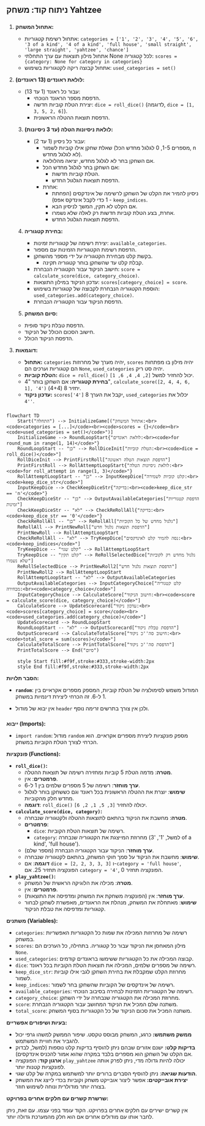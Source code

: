 ## ניתוח קוד: משחק Yahtzee

### <algorithm>
1. **אתחול המשחק:**
   -   אתחול רשימת קטגוריות: `categories = ['1', '2', '3', '4', '5', '6', '3 of a kind', '4 of a kind', 'full house', 'small straight', 'large straight', 'yahtzee', 'chance']`
   -   אתחול מילון תוצאות עם ערך התחלתי None לכל קטגוריה: `scores = {category: None for category in categories}`
   -   אתחול קבוצה ריקה לקטגוריות בשימוש: `used_categories = set()`

2. **לולאת ראונדים (13 ראונדים):**
   -  עבור כל ראונד (1 עד 13):
      - הדפסת מספר הראונד הנוכחי.
      - יצירת הטלת קוביות חדשה: `dice = roll_dice()` (לדוגמה, `dice = [1, 3, 5, 2, 6]`).
      - הדפסת תוצאת ההטלה הראשונית.
   
   3. **לולאת ניסיונות הטלה (עד 3 ניסיונות):**
      - עבור כל ניסיון (1 עד 2):
         -  שאלת שחקן אילו קוביות לשמור (מספרים 1-5, 0 לגלגל מחדש הכל, n לא לגלגל מחדש).
         - אם השחקן בחר לא לגלגל מחדש, יציאה מהלולאה.
         - אם השחקן בחר לגלגל מחדש הכל:
            - הטלת קוביות חדשות.
            - הדפסת תוצאות הגלגול החדש.
         - אחרת:
            - ניסיון להמיר את הקלט של השחקן לרשימה של אינדקסים (הפחתת 1 כדי לקבל אינדקס אפס) - `keep_indices`.
            - אם הקלט לא תקין, המשך לניסיון הבא.
            - אחרת, בצע הטלת קוביות חדשות רק לאלה שלא נשמרו.
            - הדפסת תוצאות הגלגול החדש.
   
   4. **בחירת קטגוריה:**
      - יצירת רשימה של קטגוריות זמינות: `available_categories`.
      - הדפסת רשימת הקטגוריות הזמינות עם מספור.
      - בקשת קלט מבחירת הקטגוריה על ידי מספר מהשחקן.
         - קבלת קלט עד שהשחקן בוחר קטגוריה תקינה.
      - חישוב הניקוד עבור הקטגוריה הנבחרת: `score = calculate_score(dice, category_choice)`.
      - עדכון הניקוד במילון התוצאות: `scores[category_choice] = score`.
      - הוספת הקטגוריה הנבחרת לקבוצה של קטגוריות בשימוש: `used_categories.add(category_choice)`.
      - הדפסת הניקוד עבור הקטגוריה הנבחרת.
   
   5.  **סיום המשחק:**
      - הדפסת טבלת ניקוד סופית.
      - חישוב הסכום הכולל של הניקוד.
      - הדפסת הניקוד הכולל.

6. **דוגמאות:**
   -   **אתחול:**  `categories`  יהיה מערך של מחרוזות,  `scores`  יהיה מילון בו מפתחות הם קטגוריות וערכים הם `None`,  `used_categories`  יהיה סט ריק.
   -   **הטלת קוביות:**  `dice = roll_dice()`  יכול להחזיר למשל  `[2, 4, 4, 6, 1]`.
   -  **בחירת קטגוריה:** אם השחקן בוחר "4", `calculate_score([2, 4, 4, 6, 1], '4')` יחזיר 8 (4+4).
   -  **עדכון ניקוד:**  `scores['4']` יקבל את הערך 8, `used_categories`  יכלול את `'4'`.

### <mermaid>
```mermaid
flowchart TD
    Start("התחלה") --> InitializeGame[("אתחול המשחק:<br><code>categories = [...]</code><br><code>scores = {}</code><br><code>used_categories = set()</code>")]
    InitializeGame --> RoundLoopStart{"לולאת ראונדים:<br><code>for round_num in range(1, 14)</code>"}
    RoundLoopStart -- "כן" --> RollDiceInit["הטלת קוביות:<br><code>dice = roll_dice()</code>"]
    RollDiceInit --> PrintFirstRoll["הדפסת תוצאות הטלה ראשונה"]
    PrintFirstRoll --> RollAttemptLoopStart{"לולאת ניסיונות הטלה:<br><code>for roll_attempt in range(1, 3)</code>"}
    RollAttemptLoopStart -- "כן" --> InputKeepDice["קלט קוביות לשמירה:<br><code>keep_dice_str</code>"]
    InputKeepDice --> CheckKeepDiceStr{"בדיקה:<br><code>keep_dice_str == 'n'</code>"}
    CheckKeepDiceStr -- "כן" --> OutputAvailableCategories["הדפסת קטגוריות זמינות"]
    CheckKeepDiceStr -- "לא" --> CheckReRollAll{"בדיקה:<br><code>keep_dice_str == '0'</code>"}
    CheckReRollAll -- "כן" --> ReRollAll["גלגול מחדש של כל הקוביות"]
    ReRollAll --> PrintNewRoll["הדפסת תוצאות גלגול חדש"]
    PrintNewRoll --> RollAttemptLoopStart
    CheckReRollAll -- "לא" --> TryKeepDice["נסה להמיר קלט לאינדקסים:<br><code>keep_indices</code>"]
    TryKeepDice -- "קלט שגוי" --> RollAttemptLoopStart
    TryKeepDice -- "קלט תקין" --> ReRollSelectedDice["גלגול מחדש רק לקוביות שלא נשמרו"]
    ReRollSelectedDice --> PrintNewRoll2["הדפסת תוצאות גלגול חדש"]
    PrintNewRoll2 --> RollAttemptLoopStart
    RollAttemptLoopStart -- "לא" --> OutputAvailableCategories
    OutputAvailableCategories --> InputCategoryChoice["קלט קטגוריה מבחירה:<br><code>category_choice</code>"]
    InputCategoryChoice --> CalculateScore["חישוב הניקוד:<br><code>score = calculate_score(dice, category_choice)</code>"]
    CalculateScore --> UpdateScorecard["עדכון ניקוד:<br><code>scores[category_choice] = score</code><br><code>used_categories.add(category_choice)</code>"]
    UpdateScorecard --> RoundLoopStart
    RoundLoopStart -- "לא" --> OutputScorecard["הדפסת טבלת ניקוד"]
    OutputScorecard --> CalculateTotalScore["חישוב סה''כ ניקוד:<br><code>total_score = sum(scores)</code>"]
    CalculateTotalScore --> PrintTotalScore["הדפסת סה''כ ניקוד"]
    PrintTotalScore --> End("סיום")

    style Start fill:#f9f,stroke:#333,stroke-width:2px
    style End fill:#f9f,stroke:#333,stroke-width:2px
```

**הסבר תלויות:**

-   **`random`**:  המודול משמש לסימולציה של הטלת קוביות, המספק מספרים אקראיים בין 1 ל-6. זה הכרחי ליצירת דינמיות במשחק.

- אין יבוא של מודול `header` ולכן אין צורך בתרשים זרימה נוסף.

### <explanation>

**ייבוא (Imports):**

*   `import random`:  מודול `random` מספק פונקציות ליצירת מספרים אקראיים. הוא הכרחי לצורך הטלת הקוביות במשחק.

**פונקציות (Functions):**

*   **`roll_dice()`:**
    *   **מטרה**: מדמה הטלת 5 קוביות ומחזירה רשימה של תוצאות ההטלה.
    *   **פרמטרים**: אין.
    *   **ערך מוחזר**: רשימה של 5 מספרים שלמים בין 1 ל-6.
    *   **שימוש**: יוצרת את ההטלה הראשונית בכל ראונד וגם כששחקן בוחר לגלגל מחדש חלק מהקוביות.
    *   **דוגמה**: `roll_dice()` יכולה להחזיר `[3, 5, 1, 2, 6]`.
*   **`calculate_score(dice, category)`:**
    *   **מטרה**: מחשבת את הניקוד בהתאם לתוצאות ההטלה ולקטגוריה שנבחרה.
    *   **פרמטרים**:
        *   `dice`: רשימה של תוצאות הטלת הקוביות.
        *   `category`: מחרוזת המייצגת את הקטגוריה שנבחרה (למשל, '1', '3 of a kind', 'full house').
    *   **ערך מוחזר**: הניקוד עבור הקטגוריה הנבחרת (מספר שלם).
    *   **שימוש**: מחשבת את הניקוד על סמך חוקי המשחק, בהתאם לקטגוריה שנבחרה.
    *   **דוגמה**: אם `dice = [2, 2, 3, 3, 3]` ו-`category = 'full house'`, הפונקציה תחזיר 25. אם `category = '4'`, הפונקציה תחזיר 0.
*   **`play_yahtzee()`:**
    *   **מטרה**: מכילה את הלוגיקה הראשית של המשחק.
    *   **פרמטרים**: אין.
    *   **ערך מוחזר**: אין (הפונקציה משחקת את המשחק ומדפיסה את התוצאות).
    *   **שימוש**: מאתחלת את המשחק, מנהלת את הראונדים, מאפשרת לשחקן לבחור קטגוריות ומדפיסה את טבלת הניקוד.

**משתנים (Variables):**

*   `categories`: רשימה של מחרוזות המכילה את שמות כל הקטגוריות האפשריות במשחק.
*   `scores`: מילון המאחסן את הניקוד עבור כל קטגוריה. בתחילה, כל הערכים הם `None`.
*   `used_categories`: קבוצה המכילה את כל הקטגוריות ששימשו בראונדים קודמים.
*   `dice`: רשימה של מספרים שלמים, המכילה את תוצאות הטלת הקוביות בכל ראונד.
*   `keep_dice_str`: מחרוזת הקלט שמקבלת את בחירת השחקן לגבי אילו קוביות לשמור.
*   `keep_indices`: רשימה של אינדקסים של הקוביות שהשחקן בחר לשמור.
*    `available_categories`: רשימה של הקטגוריות הזמינות לבחירה בסיבוב הנוכחי.
*   `category_choice`: מחרוזת המכילה את הקטגוריה שנבחרה על ידי השחקן.
*   `score`: משתנה שלם המכיל את הניקוד המחושב עבור הקטגוריה הנבחרת.
*    `total_score`: משתנה המכיל את סכום הניקוד של כל הקטגוריות בסוף המשחק.
    
**בעיות ושיפורים אפשריים:**

*   **ממשק משתמש:** כרגע, המשחק מבוסס טקסט. שיפור הממשק למשהו גרפי יכול להגביר את חוויית המשתמש.
*   **בדיקות קלט:** ישנם אזורים שבהם ניתן להוסיף בדיקות קלט נוספות (למשל, לבדוק אם הקלט של השחקן הוא מספרים בלבד במקרה שהוא אמור להכניס אינדקסים).
*   **ארגון קוד:** הפונקציה `play_yahtzee` יכולה להיות גדולה מדי, ניתן לפרק אותה לפונקציות קטנות יותר.
*   **הודעות שגיאה**: ניתן להוסיף הסברים ברורים יותר למשתמש במקרה של קלט שגוי.
*   **יצירת אובייקטים:** אפשר ליצור אובייקט משחק וקוביות בכדי לייצג את המשחק בצורה יותר מודולרית ונוחה לשימוש חוזר.

**שרשרת קשרים עם חלקים אחרים בפרויקט:**

אין קשרים ישירים עם חלקים אחרים בפרויקט. הקוד עומד בפני עצמו. עם זאת, ניתן לחבר אותו עם מודולים אחרים אם הוא חלק מהמערכת גדולה יותר.